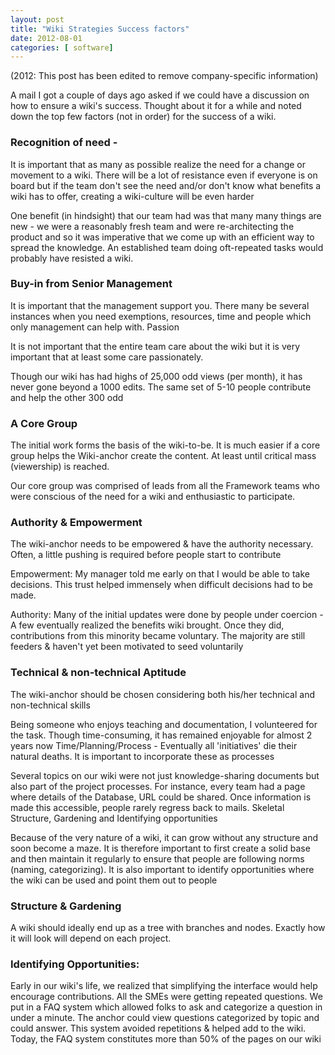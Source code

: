```yaml
---
layout: post
title: "Wiki Strategies Success factors"
date: 2012-08-01
categories: [ software]
---
```

(2012: This post has been edited to remove company-specific information)

A mail I got a couple of days ago asked if we could have a discussion on how to ensure a wiki's success. Thought about it for a while and noted down the top few factors (not in order) for the success of a wiki.

### Recognition of need -

It is important that as many as possible realize the need for a change or movement to a wiki. There will be a lot of resistance even if everyone is on board but if the team don't see the need and/or don't know what benefits a wiki has to offer, creating a wiki-culture will be even harder

One benefit (in hindsight) that our team had was that many many things are new - we were a reasonably fresh team and were re-architecting the product and so it was imperative that we come up with an efficient way to spread the knowledge. An established team doing oft-repeated tasks would probably have resisted a wiki.

### Buy-in from Senior Management

It is important that the management support you. There many be several instances when you need exemptions, resources, time and people which only management can help with.
Passion

It is not important that the entire team care about the wiki but it is very important that at least some care passionately. 

Though our wiki has had highs of 25,000 odd views (per month), it has never gone beyond a 1000 edits. The same set of 5-10 people contribute and help the other 300 odd

### A Core Group

The initial work forms the basis of the wiki-to-be. It is much easier if a core group helps the Wiki-anchor create the content. At least until critical mass (viewership) is reached.

Our core group was comprised of leads from all the Framework teams who were conscious of the need for a wiki and enthusiastic to participate. 

### Authority & Empowerment
The wiki-anchor needs to be empowered & have the authority necessary. Often, a little pushing is required before people start to contribute

Empowerment: My manager told me early on that I would be able to take decisions. This trust helped immensely when difficult decisions had to be made.

Authority: Many of the initial updates were done by people under coercion - A few eventually realized the benefits wiki brought. Once they did, contributions from this minority became voluntary. The majority are still feeders & haven't yet been motivated to seed voluntarily

### Technical & non-technical Aptitude

The wiki-anchor should be chosen considering both his/her technical and non-technical skills

Being someone who enjoys teaching and documentation, I volunteered for the task. Though time-consuming, it has remained enjoyable for almost 2 years now
Time/Planning/Process -
Eventually all 'initiatives' die their natural deaths. It is important to incorporate these as processes

Several topics on our wiki were not just knowledge-sharing documents but also part of the project processes. For instance, every team had a page where details of the Database, URL could be shared. Once information is made this accessible, people rarely regress back to mails. 
Skeletal Structure, Gardening and Identifying opportunities

Because of the very nature of a wiki, it can grow without any structure and soon become a maze. It is therefore important to first create a solid base and then maintain it regularly to ensure that people are following norms (naming, categorizing). It is also important to identify opportunities where the wiki can be used and point them out to people

### Structure & Gardening 

A wiki should ideally end up as a tree with branches and nodes. Exactly how it will look will depend on each project.  

### Identifying Opportunities: 

Early in our wiki's life, we realized that simplifying the interface would help encourage contributions. All the SMEs were getting repeated questions. We put in a FAQ system which allowed folks to ask and categorize a question in under a minute. The anchor could view questions categorized by topic and could answer. This system avoided repetitions & helped add to the wiki. Today, the FAQ system constitutes more than 50% of the pages on our wiki
